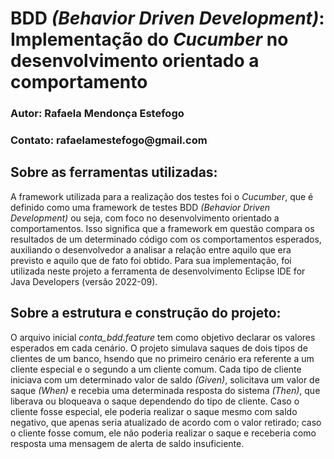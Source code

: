 <h1>BDD <i>(Behavior Driven Development)</i>: Implementação do <i>Cucumber</i> no desenvolvimento orientado a comportamento</h1>
<h3>Autor: Rafaela Mendonça Estefogo</h3>
<h3>Contato: rafaelamestefogo@gmail.com</h3>

<h2>Sobre as ferramentas utilizadas:</h2>
<p>A framework utilizada para a realização dos testes foi o <i>Cucumber</i>, que é definido como uma framework de testes BDD <i>(Behavior Driven Development)</i> ou seja, com foco no desenvolvimento orientado a comportamentos. Isso significa que a framework em questão compara os resultados de um determinado código com os comportamentos esperados, auxiliando o desenvolvedor a analisar a relação entre aquilo que era previsto e aquilo que de fato foi obtido. Para sua implementação, foi utilizada neste projeto a ferramenta de desenvolvimento Eclipse IDE for Java Developers (versão 2022-09).</p>

<h2>Sobre a estrutura e construção do projeto:</h2>
<p>O arquivo inicial <i>conta_bdd.feature</i> tem como objetivo declarar os valores esperados em cada cenário. O projeto simulava saques de dois tipos de clientes de um banco, hsendo que no primeiro cenário era referente a um cliente especial e o segundo a um cliente comum. Cada tipo de cliente iniciava com um determinado valor de saldo <i>(Given)</i>, solicitava um valor de saque <i>(When)</i> e recebia uma determinada resposta do sistema <i>(Then)</i>, que liberava ou bloqueava o saque dependendo do tipo de cliente. Caso o cliente fosse especial, ele poderia realizar o saque mesmo com saldo negativo, que apenas seria atualizado de acordo com o valor retirado; caso o cliente fosse comum, ele não poderia realizar o saque e receberia como resposta uma mensagem de alerta de saldo insuficiente.</p>
